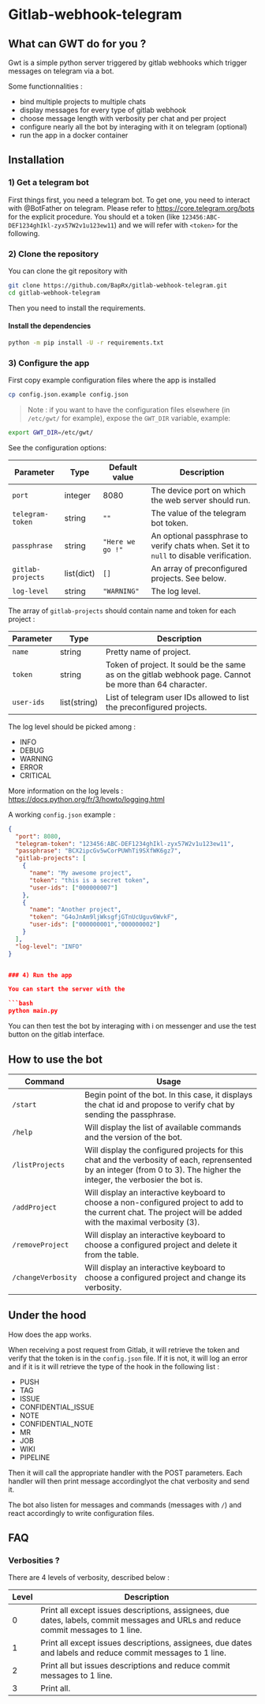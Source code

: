 # Gitlab-webhook-telegram

## What can GWT do for you ?

Gwt is a simple python server triggered by gitlab webhooks which trigger messages on telegram via a bot.

Some functionnalities :

- bind multiple projects to multiple chats
- display messages for every type of gitlab webhook
- choose message length with verbosity per chat and per project
- configure nearly all the bot by interaging with it on telegram (optional)
- run the app in a docker container

## Installation

### 1) Get a telegram bot

First things first, you need a telegram bot. To get one, you need to interact with @BotFather on telegram. Please refer to https://core.telegram.org/bots for the explicit procedure. You should et a token (like `123456:ABC-DEF1234ghIkl-zyx57W2v1u123ew11`) and we will refer with `<token>` for the following.

### 2) Clone the repository

You can clone the git repository with

```bash
git clone https://github.com/BapRx/gitlab-webhook-telegram.git
cd gitlab-webhook-telegram
```

Then you need to install the requirements.

#### Install the dependencies

```bash
python -m pip install -U -r requirements.txt
```

### 3) Configure the app

First copy example configuration files where the app is installed

```bash
cp config.json.example config.json
```

> Note : if you want to have the configuration files elsewhere (in `/etc/gwt/` for example), expose the `GWT_DIR` variable, example:

```bash
export GWT_DIR=/etc/gwt/
```

See the configuration options:

| Parameter         | Type       | Default value    | Description                                                                            |
| ----------------- | ---------- | ---------------- | -------------------------------------------------------------------------------------- |
| `port`            | integer    | 8080             | The device port on which the web server should run.                                    |
| `telegram-token`  | string     | `""`             | The value of the telegram bot token.                                                   |
| `passphrase`      | string     | `"Here we go !"` | An optional passphrase to verify chats when. Set it to `null` to disable verification. |
| `gitlab-projects` | list(dict) | `[]`             | An array of preconfigured projects. See below.                                         |
| `log-level`       | string     | `"WARNING"`      | The log level.                                                                         |

The array of `gitlab-projects` should contain name and token for each project :

| Parameter  | Type         | Description                                                                                             |
| ---------- | ------------ | ------------------------------------------------------------------------------------------------------- |
| `name`     | string       | Pretty name of project.                                                                                 |
| `token`    | string       | Token of project. It sould be the same as on the gitlab webhook page. Cannot be more than 64 character. |
| `user-ids` | list(string) | List of telegram user IDs allowed to list the preconfigured projects.                                   |

The log level should be picked among :

- INFO
- DEBUG
- WARNING
- ERROR
- CRITICAL

More information on the log levels : https://docs.python.org/fr/3/howto/logging.html

A working `config.json` example :

````json
{
  "port": 8080,
  "telegram-token": "123456:ABC-DEF1234ghIkl-zyx57W2v1u123ew11",
  "passphrase": "BCX2ipcGv5wCorPUWhTi9SXfWK6gz7",
  "gitlab-projects": [
    {
      "name": "My awesome project",
      "token": "this is a secret token",
      "user-ids": ["000000007"]
    },
    {
      "name": "Another project",
      "token": "G4oJnAm9ljWksgfjGTnUcUguv6WvkF",
      "user-ids": ["000000001","000000002"]
    }
  ],
  "log-level": "INFO"
}


### 4) Run the app

You can start the server with the

```bash
python main.py
````

You can then test the bot by interaging with i on messenger and use the test button on the gitlab interface.

## How to use the bot

| Command            | Usage                                                                                                                                                                     |
| ------------------ | ------------------------------------------------------------------------------------------------------------------------------------------------------------------------- |
| `/start`           | Begin point of the bot. In this case, it displays the chat id and propose to verify chat by sending the passphrase.                                                       |
| `/help`            | Will display the list of available commands and the version of the bot.                                                                                                   |
| `/listProjects`    | Will display the configured projects for this chat and the verbosity of each, reprensented by an integer (from 0 to 3). The higher the integer, the verbosier the bot is. |
| `/addProject`      | Will display an interactive keyboard to choose a non-configured project to add to the current chat. The project will be added with the maximal verbosity (3).             |
| `/removeProject`   | Will display an interactive keyboard to choose a configured project and delete it from the table.                                                                         |
| `/changeVerbosity` | Will display an interactive keyboard to choose a configured project and change its verbosity.                                                                             |

## Under the hood

How does the app works.

When receiving a post request from Gitlab, it will retrieve the token and verify that the token is in the `config.json` file. If it is not, it will log an error and if it is it will retrieve the type of the hook in the following list :

- PUSH
- TAG
- ISSUE
- CONFIDENTIAL_ISSUE
- NOTE
- CONFIDENTIAL_NOTE
- MR
- JOB
- WIKI
- PIPELINE

Then it will call the appropriate handler with the POST parameters. Each handler will then print message accordinglyot the chat verbosity and send it.

The bot also listen for messages and commands (messages with `/`) and react accordingly to write configuration files.

## FAQ

### Verbosities ?

There are 4 levels of verbosity, described below :

| Level | Description                                                                                                                        |
| ----- | ---------------------------------------------------------------------------------------------------------------------------------- |
| 0     | Print all except issues descriptions, assignees, due dates, labels, commit messages and URLs and reduce commit messages to 1 line. |
| 1     | Print all except issues descriptions, assignees, due dates and labels and reduce commit messages to 1 line.                        |
| 2     | Print all but issues descriptions and reduce commit messages to 1 line.                                                            |
| 3     | Print all.                                                                                                                         |
